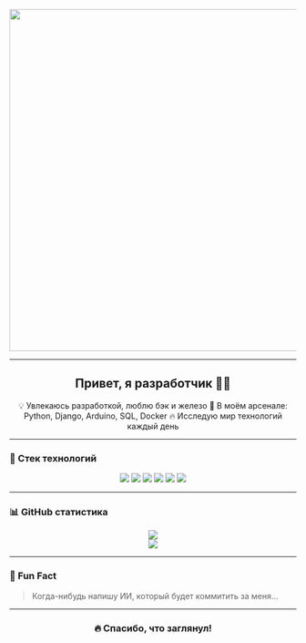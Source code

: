 <!-- 🔥 Гифка костра -->
<p align="center">
  <img src="https://media.giphy.com/media/l0HUpt2s9Pclgt9Vm/giphy.gif](https://giphy.com/gifs/space-earth-aureliepollet-l2QZSoIjDsMph1K5G" width="600"/>
</p>

---

<h2 align="center">Привет, я разработчик 👨‍💻</h2>

<p align="center">
💡 Увлекаюсь разработкой, люблю бэк и железо  
🧰 В моём арсенале: Python, Django, Arduino, SQL, Docker  
🔥 Исследую мир технологий каждый день  
</p>

---

### 🚀 Стек технологий

<p align="center">
  <img src="https://img.shields.io/badge/-SQL-4479A1?style=flat-square&logo=postgresql&logoColor=white" />
  <img src="https://img.shields.io/badge/-PostgreSQL-336791?style=flat-square&logo=postgresql&logoColor=white" />
  <img src="https://img.shields.io/badge/-Docker-2496ED?style=flat-square&logo=docker&logoColor=white" />
  <img src="https://img.shields.io/badge/-HTML5-E34F26?style=flat-square&logo=html5&logoColor=white" />
  <img src="https://img.shields.io/badge/-CSS3-1572B6?style=flat-square&logo=css3&logoColor=white" />
  <img src="https://img.shields.io/badge/-Arduino-00979D?style=flat-square&logo=arduino&logoColor=white" />
</p>

---

### 📊 GitHub статистика

<p align="center">
  <img src="https://github-readme-stats.vercel.app/api?username=MaxiSnowPython&show_icons=true&theme=tokyonight" />
  <br/>
  <img src="https://github-readme-stats.vercel.app/api/top-langs/?username=MaxiSnowPython&layout=compact&theme=tokyonight" />
</p>

---

### 🧠 Fun Fact

> Когда-нибудь напишу ИИ, который будет коммитить за меня...

---

<h3 align="center">🔥 Спасибо, что заглянул!</h3>
